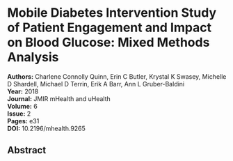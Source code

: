 # Mobile Diabetes Intervention Study of Patient Engagement and Impact on Blood Glucose: Mixed Methods Analysis

**Authors:** Charlene Connolly Quinn, Erin C Butler, Krystal K Swasey, Michelle D Shardell, Michael D Terrin, Erik A Barr, Ann L Gruber-Baldini  
**Year:** 2018  
**Journal:** JMIR mHealth and uHealth  
**Volume:** 6  
**Issue:** 2  
**Pages:** e31  
**DOI:** 10.2196/mhealth.9265  

## Abstract


